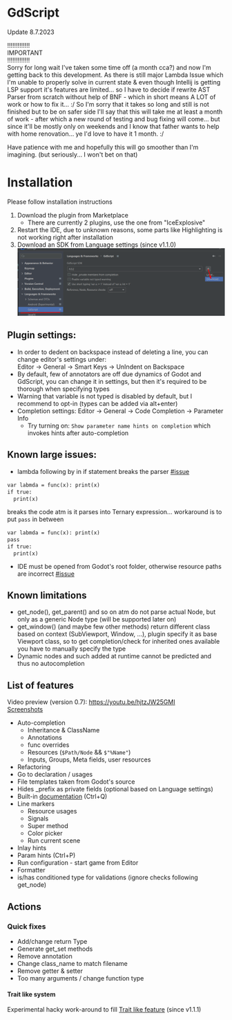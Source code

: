 # GdScript

Update 8.7.2023

!!!!!!!!!!!!!  
IMPORTANT  
!!!!!!!!!!!!!  
Sorry for long wait I've taken some time off (a month cca?) and now I'm getting back to this development.
As there is still major Lambda Issue which I'm unable to properly solve in current state & even though Intellij is getting LSP support it's features are limited... so I have to decide if rewrite AST Parser from scratch without help of BNF - which in short means A LOT of work or how to fix it... :/
So I'm sorry that it takes so long and still is not finished but to be on safer side I'll say that this will take me at least a month of work - after which a new round of testing and bug fixing will come... but since it'll be mostly only on weekends and I know that father wants to help with home renovation... ye I'd love to have it 1 month. :/

Have patience with me and hopefully this will go smoother than I'm imagining. (but seriously... I won't bet on that)


# Installation

Please follow installation instructions

1. Download the plugin from Marketplace
   - There are currently 2 plugins, use the one from "IceExplosive"
2. Restart the IDE, due to unknown reasons, some parts like Highlighting is not working right after installation
3. Download an SDK from Language settings (since v1.1.0)
   ![](./screens/download_sdk.png)

## Plugin settings:
- In order to dedent on backspace instead of deleting a line, you can change editor's settings under:  
Editor -> General -> Smart Keys -> UnIndent on Backspace
- By default, few of annotators are off due dynamics of Godot and GdScript, you can change it in settings, but then
it's required to be thorough when specifying types
- Warning that variable is not typed is disabled by default, but I recommend to opt-in (types can be added via alt+enter)  
- Completion settings: Editor -> General -> Code Completion -> Parameter Info
  - Try turning on: `Show parameter name hints on completion` which invokes hints after auto-completion

## Known large issues:
- lambda following by in if statement breaks the parser [#issue](https://gitlab.com/IceExplosive/gdscript/-/issues/117)
```
var labmda = func(x): print(x)
if true:
  print(x)
```
breaks the code atm is it parses into Ternary expression... workaround is to put `pass` in between
```
var labmda = func(x): print(x)
pass
if true:
  print(x)
```
- IDE must be opened from Godot's root folder, otherwise resource paths are incorrect [#issue](https://gitlab.com/IceExplosive/gdscript/-/issues/97)

## Known limitations

- get_node(), get_parent() and so on atm do not parse actual Node, but only as a generic Node type (will be supported later on)
- get_window() (and maybe few other methods) return different class based on context (SubViewport, Window, ...),
plugin specify it as base Viewport class, so to get completion/check for inherited ones available you have to manually specify the type
- Dynamic nodes and such added at runtime cannot be predicted and thus no autocompletion

## List of features

Video preview (version 0.7): https://youtu.be/hjtzJW25GMI  
[Screenshots](./documentation/features.md)  

- Auto-completion
  - Inheritance & ClassName
  - Annotations
  - func overrides
  - Resources (`$Path/Node` && `$"%Name"`)
  - Inputs, Groups, Meta fields, user resources
- Refactoring
- Go to declaration / usages
- File templates taken from Godot's source
- Hides _prefix as private fields (optional based on Language settings)
- Built-in [documentation](./documentation/auto-documentation.md) (Ctrl+Q)
- Line markers
  - Resource usages  
  - Signals  
  - Super method
  - Color picker
  - Run current scene
- Inlay hints  
- Param hints (Ctrl+P)  
- Run configuration - start game from Editor
- Formatter
- is/has conditioned type for validations (ignore checks following get_node)

## Actions
### Quick fixes
- Add/change return Type
- Generate get_set methods
- Remove annotation
- Change class_name to match filename
- Remove getter & setter
- Too many arguments / change function type

#### Trait like system
Experimental hacky work-around to fill [Trait like feature](./documentation/trait.md) (since v1.1.1)
